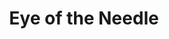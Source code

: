 ---
title: "Eye of the Needle"
year: 1981
rating: 3.5
stars: "★★★½"
rewatched: false
permalink: "eye-of-the-needle"
watched_on: 2021-02-14
---